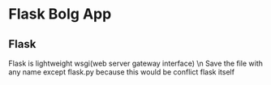 # Flask Bolg App
## Flask
   Flask is lightweight wsgi(web server gateway interface) \n
   Save the file with any name except flask.py because this would be conflict flask itself
